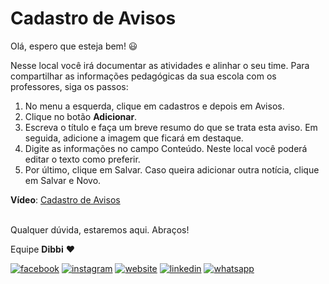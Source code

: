 # Cadastro de Avisos

Olá, espero que esteja bem! :smiley:

Nesse local você irá documentar as atividades e alinhar o seu time. Para compartilhar as informações pedagógicas da sua escola com os professores, siga os passos:

1. No menu a esquerda, clique em cadastros e depois em Avisos.
2. Clique no botão **Adicionar**.
3. Escreva o título e faça um breve resumo do que se trata esta aviso. Em seguida, adicione a imagem que ficará em destaque.
4. Digite as informações no campo Conteúdo. Neste local você poderá editar o texto como preferir.
5. Por último, clique em Salvar. Caso queira adicionar outra notícia, clique em Salvar e Novo.

**Vídeo**: [Cadastro de Avisos](https://user-images.githubusercontent.com/94073830/177827070-9e2ecce0-081b-41c5-9e86-8c5ae468cdee.mp4)

<br>Qualquer dúvida, estaremos aqui. Abraços!

Equipe **Dibbi** :heart:

[![facebook][1.1]][1]
[![instagram][2.1]][2]
[![website][3.1]][3]
[![linkedin][4.1]][4]
[![whatsapp][5.1]][5]

[1.1]: /icon.facebook.png (Siga nosso Instagram)   
[2.1]: /icon.instagram.png (Curta nossa Fanpage) 
[3.1]: /icon.website.png (Acesse nosso site)  
[4.1]: /icon.linkedin.png (Acompanhe nosso Linkedin)
[5.1]: /icon.whatsapp.png (Fale pelo Whatsapp)

[1]: https://www.facebook.com/dibbi.plataforma
[2]: https://www.instagram.com/dibbi.plataforma
[3]: https://dibbi.com.br
[4]: https://www.linkedin.com/company/dibbi-plataforma
[5]: https://api.whatsapp.com/send?phone=5585991077098&text=Ol%C3%A1,%20estou%20vindo%20do%20site%20e%20gostaria%20de%20mais%20informa%C3%A7%C3%B5es%20sobre%20a%20Dibbi
